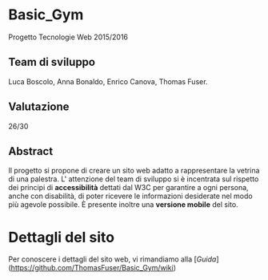 # Basic_Gym
Progetto Tecnologie Web 2015/2016

## Team di sviluppo
Luca Boscolo, Anna Bonaldo, Enrico Canova, Thomas Fuser.

## Valutazione
26/30

## Abstract

Il progetto si propone di creare un sito web adatto a rappresentare la vetrina di una palestra. L' attenzione del team di sviluppo si è incentrata sul rispetto dei principi di **accessibilità** dettati dal W3C per garantire a ogni persona, anche con disabilità, di poter ricevere le informazioni desiderate nel modo più agevole possibile.
È presente inoltre una **versione mobile** del sito.

# Dettagli del sito

Per conoscere i dettagli del sito web, vi rimandiamo alla [*Guida*] (https://github.com/ThomasFuser/Basic_Gym/wiki)


